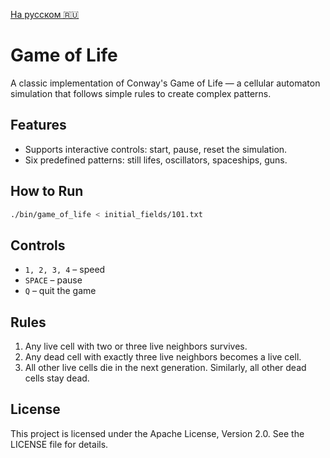 [На русском 🇷🇺](README_RUS.md)

# Game of Life

A classic implementation of Conway's Game of Life — a cellular automaton simulation that follows simple rules to create complex patterns.

## Features
- Supports interactive controls: start, pause, reset the simulation.
- Six predefined patterns: still lifes, oscillators, spaceships, guns.

## How to Run
```sh
./bin/game_of_life < initial_fields/101.txt
```

## Controls
- `1, 2, 3, 4` – speed
- `SPACE` – pause
- `Q` – quit the game

## Rules
1. Any live cell with two or three live neighbors survives.
2. Any dead cell with exactly three live neighbors becomes a live cell.
3. All other live cells die in the next generation. Similarly, all other dead cells stay dead.

## License

This project is licensed under the Apache License, Version 2.0. See the LICENSE file for details.
